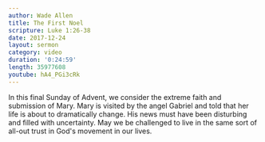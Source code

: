 ```yaml
---
author: Wade Allen
title: The First Noel 
scripture: Luke 1:26-38
date: 2017-12-24
layout: sermon
category: video
duration: '0:24:59' 
length: 35977608
youtube: hA4_PGi3cRk
---
```


In this final Sunday of Advent, we consider the extreme faith and submission of Mary. Mary is visited by the angel Gabriel and told that her life is about to dramatically change. His news must have been disturbing and filled with uncertainty. May we be challenged to live in the same sort of all-out trust in God's movement in our lives. 
